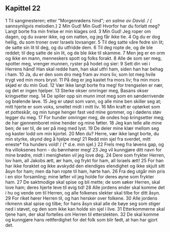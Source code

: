 ## Kapittel 22

1 Til sangmesteren; etter "Morgenrødens hind"*; en salme av David. / {* sannsynligvis melodien.}
2 Min Gud! Min Gud! Hvorfor har du forlatt meg? Langt borte fra min frelse er min klages ord.
3 Min Gud! Jeg roper om dagen, og du svarer ikke, og om natten, og jeg får ikke tie.
4 Og du er dog hellig, du som troner over Israels lovsanger.
5 Til deg satte våre fedre sin lit; de satte sin lit til deg, og du utfridde dem.
6 Til deg ropte de, og de ble reddet; til deg satte de sin lit, og de ble ikke til skamme.
7 Men jeg er en orm og ikke en mann, menneskers spott og folks forakt.
8 Alle de som ser meg, spotter meg, vrenger munnen, ryster på hodet og sier:
9 Sett din vei i Herrens hånd! Han skal redde ham, han skal utfri ham, siden han har behag i ham.
10 Ja, du er den som dro meg fram av mors liv, som lot meg hvile trygt ved min mors bryst.
11 På deg er jeg kastet fra mors liv; fra min mors skjød er du min Gud.
12 Vær ikke langt borte fra meg! for trengselen er nær, og det er ingen hjelper.
13 Sterke okser omringer meg, Basans okser kringsetter meg.
14 De spiler opp sin munn imot meg som en sønderrivende og brølende løve.
15 Jeg er utøst som vann, og alle mine ben skiller seg at; mitt hjerte er som voks, smeltet midt i mitt liv.
16 Min kraft er optørket som et potteskår, og min tunge henger fast ved mine gommer, og i dødens støv legger du meg.
17 For hunder omringer meg, de ondes hop kringsetter meg; de har gjennemboret mine hender og mine føtter.
18 Jeg kan telle alle mine ben; de ser til, de ser på meg med lyst.
19 De deler mine klær mellom seg og kaster lodd om min kjortel.
20 Men du? Herre, vær ikke langt borte, du min styrke, skynd deg å hjelpe meg!
21 Redd min sjel fra sverdet, mitt eneste* fra hunders vold! / {* d.e. min sjel.}
22 Frels meg fra løvens gap, og fra villoksenes horn - du bønnhører meg!
23 Jeg vil kunngjøre ditt navn for mine brødre, midt i menigheten vil jeg love deg.
24 Dere som frykter Herren, lov ham, all Jakobs ætt, ær ham, og frykt for ham, all Israels ætt!
25 For han har ikke foraktet og ikke avskydd den elendiges elendighet og ikke skjult sitt åsyn for ham; men da han ropte til ham, hørte han.
26 Fra deg utgår min pris i en stor forsamling; mine løfter vil jeg holde for deres øyne som frykter ham.
27 De saktmodige skal spise og bli mette; de som søker Herren, skal love ham; deres hjerte leve til evig tid!
28 Alle jordens ender skal komme det i hu og vende om til Herren, og alle folkenes slekter skal tilbe for ditt åsyn.
29 For riket hører Herren til, og han hersker over folkene.
30 Alle jordens rikmenn skal spise og tilbe; for hans åsyn skal alle de bøye seg som stiger ned i støvet, og den som ikke kan holde sin sjel i live.
31 Etterkommerne skal tjene ham, der skal fortelles om Herren til etterslekten.
32 De skal komme og kunngjøre hans rettferdighet for det folk som blir født, at han har gjort det.
